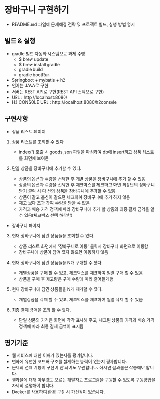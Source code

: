 # 장바구니 구현하기
- README.md 파일에 문제해결 전략 및 프로젝트 빌드, 실행 방법 명시


## 빌드 & 실행
* gradle 빌드 자동화 시스템으로 과제 수행  
    * $ brew update
    * $ brew install gradle
    * gradle build
    * gradle bootRun
* Springboot + mybatis + h2
* 언어는 JAVA로 구현
* 서버는 REST API로 구현(REST API 스팩으로 구현)
* URL : http://localhost:8080/
* H2 CONSOLE URL : http://localhost:8080/h2console

## 구현사항
- 상품 리스트 페이지
 1. 상품 리스트를 조회할 수 있다.
	- index(/) 호출 시 goods.json 파일을 파싱하여 db에 insert하고 상품 리스트를 화면에 보여줌
  
 2. 단일 상품을 장바구니에 추가할 수 있다.
  	- 상품의 옵션과 수량을 선택한 후 개별 상품을 장바구니에 추가 할 수 있음
 	- 상품의 옵션과 수량을 선택한 후 체크박스를 체크하고 화면 최상단의 장바구니 담기 클릭 시 다 건의 상품을 장바구니에 추가할 수 있음
 	- 상품이 같고 옵션이 같으면 체크하여 장바구니에 추가 하지 않음
 	- 재고 보다 초과 하여 수량을 담을 수 없음
 	- 가격과 배송 가격 정책에 따라 장바구니에 추가 할 상품의 최종 결제 금액을 알 수 있음(체크박스 선택 해야함)
  
- 장바구니 페이지
3. 현재 장바구니에 담긴 상품들을 조회할 수 있다.
 	- 상품 리스트 화면에서 '장바구니로 이동' 클릭시 장바구니 화면으로 이동함
 	- 장바구니에 상품이 담겨 있지 않으면 이동하지 않음
 
4. 현재 장바구니에 담긴 상품들을 N개 구매할 수 있다.
 	- 개별상품을 구매 할 수 있고, 체크박스를 체크하여 일괄 구매 할 수 있음
 	- 상품을 구매 후 재고량은 구매 수량에 따라 줄어들게함
 
5. 현재 장바구니에 담긴 상품들을 N개 제거할 수 있다.
	- 개별상품을 삭제 할 수 있고, 체크박스를 체크하여 일괄 삭제 할 수 있음
 
6. 최종 결제 금액을 조회 할 수 있다.
 	- 단일 상품의 가격은 화면에 각각 표시해 주고, 체크된 상품의 가격과 배송 가격 정책에 따라 최종 결제 금액이 표시됨

## 평가기준

- 웹 서비스에 대한 이해가 있는지를 평가합니다.
- 변화에 유연한 코드와 구조를 설계하는 능력이 있는지 평가합니다.
- 문제의 전체 기능이 구현이 안 되어도 무관합니다. 하지만 결과물은 작동해야 합니다.
- 결과물에 대해 아무것도 모르는 개발자도 프로그램을 구동할 수 있도록 구동방법을 자세히 설명해야 합니다.
- Docker를 사용하여 환경 구성 시 가산점이 있습니다.